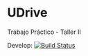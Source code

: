 # UDrive
Trabajo Práctico - Taller II

Develop: [![Build Status](https://travis-ci.org/toblich/UDrive.svg?branch=develop)](https://travis-ci.org/toblich/UDrive)
